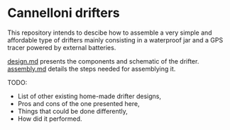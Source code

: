# Cannelloni drifters

This repository intends to descibe how to assemble a very simple and affordable type of drifters mainly consisting in a waterproof jar and a GPS tracer powered by external batteries.

[design.md](design.md) presents the components and schematic of the drifter.
[assembly.md](assembly.md) details the steps needed for assemblying it.

TODO:

- List of other existing home-made drifter designs,
- Pros and cons of the one presented here,
- Things that could be done differently,
- How did it performed.
